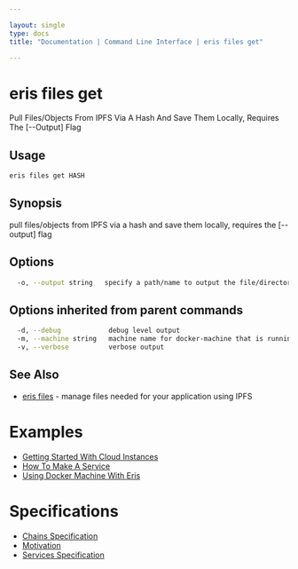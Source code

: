 ```yaml
---

layout: single
type: docs
title: "Documentation | Command Line Interface | eris files get"

---
```


# eris files get

Pull Files/Objects From IPFS Via A Hash And Save Them Locally, Requires The [--Output] Flag

## Usage

```bash
eris files get HASH
```

## Synopsis

pull files/objects from IPFS via a hash and save them locally, requires the [--output] flag


## Options

```bash
  -o, --output string   specify a path/name to output the file/directory. this flag is required
```

## Options inherited from parent commands

```bash
  -d, --debug            debug level output
  -m, --machine string   machine name for docker-machine that is running VM (default "eris")
  -v, --verbose          verbose output
```



## See Also

* [eris files](/docs/documentation/cli/0.12.0-rc3/eris_files/) - manage files needed for your application using IPFS




# Examples

* [Getting Started With Cloud Instances](/docs/documentation/cli/0.12.0-rc3/examples/getting_started_with_cloud_instances/)
* [How To Make A Service](/docs/documentation/cli/0.12.0-rc3/examples/how_to_make_a_service/)
* [Using Docker Machine With Eris](/docs/documentation/cli/0.12.0-rc3/examples/using_docker_machine_with_eris/)


# Specifications

* [Chains Specification](/docs/documentation/cli/0.12.0-rc3/specifications/chains_specification/)
* [Motivation](/docs/documentation/cli/0.12.0-rc3/specifications/motivation/)
* [Services Specification](/docs/documentation/cli/0.12.0-rc3/specifications/services_specification/)

